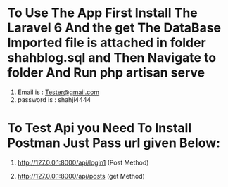 # To Use The App First Install The Laravel 6 And the get The DataBase Imported file is attached in folder shahblog.sql and Then Navigate to folder And Run php artisan serve

1. Email is : Tester@gmail.com
2. password is : shahji4444

# To Test Api you Need To Install Postman Just Pass url given Below: 
1. http://127.0.0.1:8000/api/login1 (Post Method)
 
2. http://127.0.0.1:8000/api/posts (get Method)
